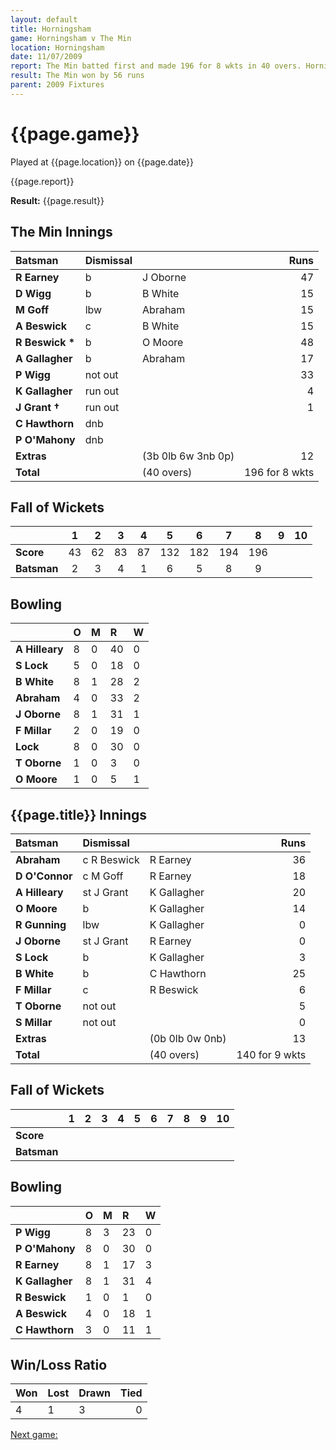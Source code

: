 ```yaml
---
layout: default
title: Horningsham
game: Horningsham v The Min
location: Horningsham
date: 11/07/2009
report: The Min batted first and made 196 for 8 wkts in 40 overs. Horningsham replied with 140 for 9 wkts in 40 overs
result: The Min won by 56 runs
parent: 2009 Fixtures
---
```


# {{page.game}}

Played at {{page.location}} on {{page.date}}

{{page.report}}

**Result:** {{page.result}}

## The Min Innings

| Batsman | Dismissal |  | Runs |
|:---|:---|---|---:|
| **R Earney** | b | J Oborne | 47 |
| **D Wigg** | b | B White | 15 |
| **M Goff** | lbw | Abraham | 15 |
| **A Beswick** | c | B White | 15 |
| **R Beswick &#42;** | b | O Moore | 48 |
| **A Gallagher** | b | Abraham | 17 |
| **P Wigg** | not out |  | 33 |
| **K Gallagher** | run out |  | 4 |
| **J Grant &#8224;** | run out |  | 1 |
| **C Hawthorn** | dnb |  |  |
| **P O'Mahony** | dnb |  |  |
| **Extras** | | (3b 0lb 6w 3nb 0p) | 12 |
| **Total** | | (40 overs) | 196 for 8 wkts |

## Fall of Wickets

| | 1 | 2 | 3 | 4 | 5 | 6 | 7 | 8 | 9 | 10 |
|---|:---:|:---:|:---:|:---:|:---:|:---:|:---:|:---:|:---:|:---:|
| **Score** | 43 | 62 | 83 | 87 | 132 | 182 | 194 | 196 |  |  |
| **Batsman** | 2 | 3 | 4 | 1 | 6 | 5 | 8 | 9 |  |  |

## Bowling

| | O | M | R | W |
|---|:---|:---|:---|:---|
| **A Hilleary** | 8 | 0 | 40 | 0 |
| **S Lock** | 5 | 0 | 18 | 0 |
| **B White** | 8 | 1 | 28 | 2 |
| **Abraham** | 4 | 0 | 33 | 2 |
| **J Oborne** | 8 | 1 | 31 | 1 |
| **F Millar** | 2 | 0 | 19 | 0 |
| **Lock** | 8 | 0 | 30 | 0 |
| **T Oborne** | 1 | 0 | 3 | 0 |
| **O Moore** | 1 | 0 | 5 | 1 |

## {{page.title}} Innings

| Batsman | Dismissal |  | Runs |
|:---|:---|---|---:|
| **Abraham** | c R Beswick | R Earney | 36 |
| **D O'Connor** | c M Goff | R Earney | 18 |
| **A Hilleary** | st J Grant | K Gallagher | 20 |
| **O Moore** | b | K Gallagher | 14 |
| **R Gunning** | lbw | K Gallagher | 0 |
| **J Oborne** | st J Grant | R Earney  | 0 |
| **S Lock** | b | K Gallagher | 3 |
| **B White** | b | C Hawthorn | 25 |
| **F Millar** | c | R Beswick | 6 |
| **T Oborne** | not out |  | 5 |
| **S Millar** | not out |  | 0 |
| **Extras** | | (0b 0lb 0w 0nb) | 13 |
| **Total** | | (40 overs) | 140 for 9 wkts |

## Fall of Wickets

| | 1 | 2 | 3 | 4 | 5 | 6 | 7 | 8 | 9 | 10 |
|---|:---:|:---:|:---:|:---:|:---:|:---:|:---:|:---:|:---:|:---:|
| **Score** |  |  |  |  |  |  |  |  |  |  |
| **Batsman** |  |  |  |  |  |  |  |  |  |  |

## Bowling

| | O | M | R | W |
|---|:---|:---|:---|:---|
| **P Wigg** | 8 | 3 | 23 | 0 |
| **P O'Mahony** | 8 | 0 | 30 | 0 |
| **R Earney** | 8 | 1 | 17 | 3 |
| **K Gallagher** | 8 | 1 | 31 | 4 |
| **R Beswick** | 1 | 0 | 1 | 0 |
| **A Beswick** | 4 | 0 | 18 | 1 |
| **C Hawthorn** | 3 | 0 | 11 | 1 |

## Win/Loss Ratio

| Won | Lost | Drawn | Tied |
|:---|:---|:---|---:|
| 4 | 1 | 3 | 0 |

[Next game:]({{page.next}})